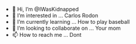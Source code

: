 - 👋 Hi, I’m @IWasKidnapped
- 👀 I’m interested in ... Carlos Rodon
- 🌱 I’m currently learning ... How to play baseball
- 💞️ I’m looking to collaborate on ... Your mom
- 📫 How to reach me ... Dont

<!---
IWasKidnapped/IWasKidnapped is a ✨ special ✨ repository because its `README.md` (this file) appears on your GitHub profile.
You can click the Preview link to take a look at your changes.
--->
